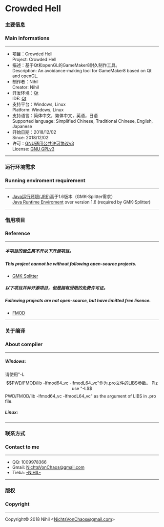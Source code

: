 # Crowded Hell
### 主要信息
### Main Informations
____
* 项目：Crowded Hell  
 Project: Crowded Hell
* 描述：基于Qt和openGL的GameMaker8耐久制作工具。  
 Description: An avoidance-making tool for GameMaker8 based on Qt and openGL.
* 制作者：Nihil  
 Creator: Nihil
* 开发环境：[Qt](https://www.qt.io/ )  
 IDE: [Qt](https://www.qt.io/)
* 支持平台：Windows, Linux  
 Platform: Windows, Linux
* 支持语言：简体中文，繁体中文，英语，日语  
 Supported language: Simplified Chinese, Traditional Chinese, English, Japanese
* 开始日期：2018/12/02  
 Since: 2018/12/02
* 许可：[GNU通用公共许可协议v3](https://zh.wikipedia.org/wiki/GNU%E9%80%9A%E7%94%A8%E5%85%AC%E5%85%B1%E8%AE%B8%E5%8F%AF%E8%AF%81 "维基百科：GNU通用公共许可协议")  
 License: [GNU GPLv3](https://en.wikipedia.org/wiki/GNU_General_Public_License "Wikipedia: GNU General Public License")  
____
### 运行环境需求
### Running enviroment requirement
____
* [Java运行环境(JRE)](https://www.oracle.com/technetwork/java/javase/downloads/jre8-downloads-2133155.html "Java SE Runtime Environment 8 Download")高于1.6版本（GMK-Splitter需求）  
 [Java Runtime Enviroment](https://www.oracle.com/technetwork/java/javase/downloads/jre8-downloads-2133155.html "Java SE Runtime Environment 8 Download") over version 1.6 (required by GMK-Splitter)
____
### 借用项目
### Reference
____
##### 本项目的诞生离不开以下开源项目。
##### This project cannot be without following open-source projects.
* [GMK-Splitter](https://github.com/Medo42/Gmk-Splitter)
##### 以下项目并非开源项目，但是拥有受限的免费许可证。
##### Following projects are not open-source, but have limitted free lisence.
* [FMOD](https://www.fmod.com/)
____
### 关于编译
### About compiler
____
##### Windows:
 请使用"-L$$PWD/FMOD/lib -lfmod64_vc -lfmodL64_vc"作为.pro文件的LIBS参数。
 Plz use "-L$$PWD/FMOD/lib -lfmod64_vc -lfmodL64_vc" as the argument of LIBS in .pro file.
##### Linux:
____
### 联系方式
### Contact to me
____
* QQ: 1009978366
* Gmail: <NichtsVonChaos@gmail.com>
* Tieba: [-NIHIL-](http://tieba.baidu.com/home/main?un=towanoICIT)
____
### 版权
### Copyright
____
Copyright© 2018 Nihil \<NichtsVonChaos@gmail.com\>
